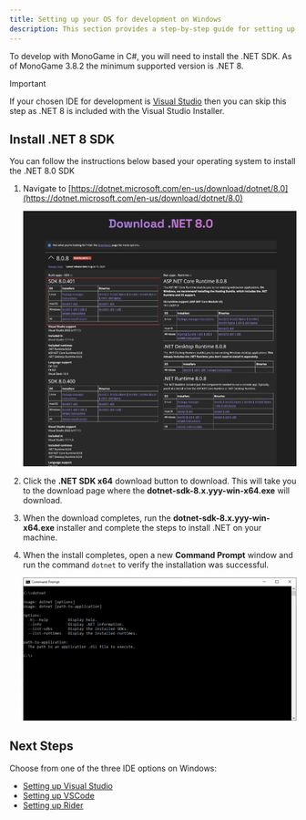 ```yaml
---
title: Setting up your OS for development on Windows
description: This section provides a step-by-step guide for setting up your development environment on Windows.
---
```


To develop with MonoGame in C#, you will need to install the .NET SDK. As of MonoGame 3.8.2 the minimum supported version is .NET 8.

> [!IMPORTANT]
> If your chosen IDE for development is [Visual Studio](https://visualstudio.microsoft.com/) then you can skip this step as .NET 8 is included with the Visual Studio Installer.

## Install .NET 8 SDK

You can follow the instructions below based your operating system to install the .NET 8.0 SDK

1. Navigate to [https://dotnet.microsoft.com/en-us/download/dotnet/8.0](https://dotnet.microsoft.com/en-us/download/dotnet/8.0)

    ![Download .NET For Windows](./images/1_setting_up_your_development_environment/dotnet_8_download_page.png)

2. Click the **.NET SDK x64** download button to download.  This will take you to the download page where the **dotnet-sdk-8.x.yyy-win-x64.exe** will download.
3. When the download completes, run the **dotnet-sdk-8.x.yyy-win-x64.exe** installer and complete the steps to install .NET on your machine.
4. When the install completes, open a new **Command Prompt** window and run the command `dotnet` to verify the installation was successful.

    ![Verify Installation](./images/1_setting_up_your_development_environment/vscode/windows/verify-install.png)

## Next Steps

Choose from one of the three IDE options on Windows:

- [Setting up Visual Studio](./2_choosing_your_ide_visual_studio.md)
- [Setting up VSCode](./2_choosing_your_ide_vscode.md)
- [Setting up Rider](./2_choosing_your_ide_rider.md)
